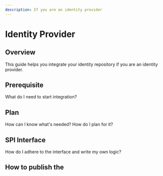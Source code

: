 ```yaml
---
description: If you are an identity provider
---
```


# Identity Provider

## Overview

This guide helps you integrate your identity repository if you are an identity provider.&#x20;

## Prerequisite

What do I need to start integration?

## Plan&#x20;

How can I know what's needed? How do I plan for it?

## SPI Interface

How do I adhere to the interface and write my own logic?

## How to publish the&#x20;




